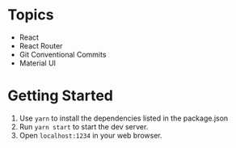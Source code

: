 # Topics

* React
* React Router
* Git Conventional Commits
* Material UI

# Getting Started

1. Use `yarn` to install the dependencies listed in the package.json
1. Run `yarn start` to start the dev server.
1. Open `localhost:1234` in your web browser.